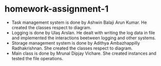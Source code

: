 # homework-assignment-1

- Task management system is done by Ashwin Balaji Arun Kumar. He created the classes respect to diagram.
- Logging is done by Ulaş Arslan. He dealt with writing the log data in file and implemented the interactions beetween logging and other systems. 
- Storage management system is done by Adithya Ambazhappilly Radhakrishnan. She created the classes respect to diagram.
- Main class is done by Mrunal Dipjay Vichare. She created instances and tested the file operations.
